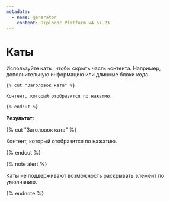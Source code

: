 ```yaml
---
metadata:
  - name: generator
    content: Diplodoc Platform v4.57.23
---
```

# Каты

Используйте каты, чтобы скрыть часть контента. Например, дополнительную информацию или длинные блоки кода.

```markdown
{% cut "Заголовок ката" %}

Контент, который отобразится по нажатию.

{% endcut %}
```

**Результат:**

{% cut "Заголовок ката" %}

Контент, который отобразится по нажатию.

{% endcut %}

{% note alert %}

Каты не поддерживают возможность раскрывать элемент по умолчанию.

{% endnote %}